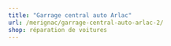 ```yaml
---
title: "Garrage central auto Arlac"
url: /merignac/garrage-central-auto-arlac-2/
shop: réparation de voitures
---
```

